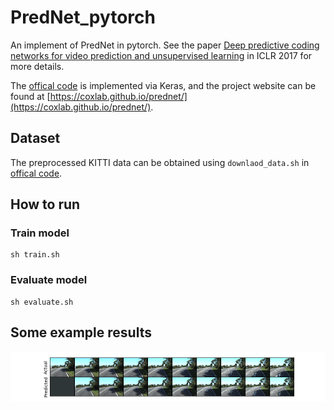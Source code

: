 # PredNet_pytorch

An implement of PredNet in pytorch. See the paper [Deep predictive coding networks for video prediction and unsupervised learning](https://arxiv.org/abs/1605.08104) in ICLR 2017 for more details.

The [offical code](https://github.com/coxlab/prednet) is implemented via Keras, and the project website can be found at [https://coxlab.github.io/prednet/](https://coxlab.github.io/prednet/).

## Dataset
The preprocessed KITTI data can be obtained using `downlaod_data.sh` in [offical code](https://github.com/coxlab/prednet).

## How to run
### Train model
```
sh train.sh
```
### Evaluate model
```
sh evaluate.sh
```

## Some example results
![example](./kitti_results/prediction_plots/use_pretrained_weights/plot_5.png)
